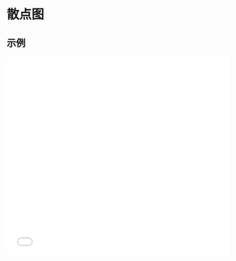 # 散点图

## 示例

<iframe width="100%" height="450" src="//jsfiddle.net/zimoon/uushjfhs/embedded/result,resources,html,js/?bodyColor=fff" allowfullscreen="allowfullscreen" frameborder="0"></iframe>


